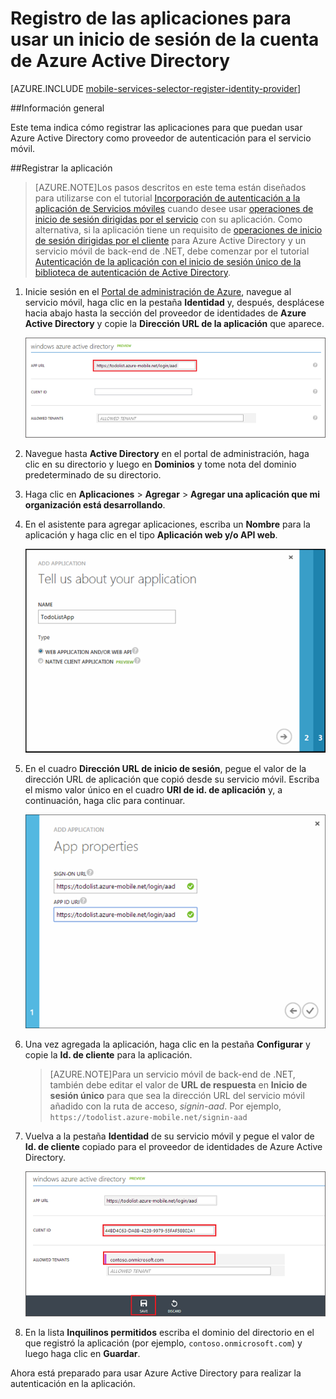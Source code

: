 <properties 
	pageTitle="Registro para la autenticación de Azure Active Directory | Microsoft Azure" 
	description="Obtenga información acerca de cómo registrarse para la autenticación de Azure Active Directory en la aplicación de Servicios móviles de Azure." 
	authors="wesmc7777" 
	services="mobile-services" 
	documentationCenter="" 
	manager="dwrede" 
	editor=""/>

<tags 
	ms.service="mobile-services" 
	ms.workload="mobile" 
	ms.tgt_pltfrm="multiple" 
	ms.devlang="multiple" 
	ms.topic="article" 
	ms.date="06/15/2015" 
	ms.author="wesmc"/>

# Registro de las aplicaciones para usar un inicio de sesión de la cuenta de Azure Active Directory

[AZURE.INCLUDE [mobile-services-selector-register-identity-provider](../../includes/mobile-services-selector-register-identity-provider.md)]

##Información general

Este tema indica cómo registrar las aplicaciones para que puedan usar Azure Active Directory como proveedor de autenticación para el servicio móvil.

##Registrar la aplicación

>[AZURE.NOTE]Los pasos descritos en este tema están diseñados para utilizarse con el tutorial [Incorporación de autenticación a la aplicación de Servicios móviles](../mobile-services-dotnet-backend-windows-store-dotnet-get-started-users.md) cuando desee usar [operaciones de inicio de sesión dirigidas por el servicio](http://msdn.microsoft.com/library/azure/dn283952.aspx) con su aplicación. Como alternativa, si la aplicación tiene un requisito de [operaciones de inicio de sesión dirigidas por el cliente](http://msdn.microsoft.com/library/azure/jj710106.aspx) para Azure Active Directory y un servicio móvil de back-end de .NET, debe comenzar por el tutorial [Autenticación de la aplicación con el inicio de sesión único de la biblioteca de autenticación de Active Directory](mobile-services-windows-store-dotnet-adal-sso-authentication.md).

1. Inicie sesión en el [Portal de administración de Azure], navegue al servicio móvil, haga clic en la pestaña **Identidad** y, después, desplácese hacia abajo hasta la sección del proveedor de identidades de **Azure Active Directory** y copie la **Dirección URL de la aplicación** que aparece.

    ![Dirección URL de la aplicación de servicio móvil de AAD](./media/mobile-services-how-to-register-active-directory-authentication/mobile-services-copy-app-url-waad-auth.png)

2. Navegue hasta **Active Directory** en el portal de administración, haga clic en su directorio y luego en **Dominios** y tome nota del dominio predeterminado de su directorio.

3. Haga clic en **Aplicaciones** > **Agregar** > **Agregar una aplicación que mi organización está desarrollando**.

4. En el asistente para agregar aplicaciones, escriba un **Nombre** para la aplicación y haga clic en el tipo **Aplicación web y/o API web**.

    ![Nombre de la aplicación AAD](./media/mobile-services-how-to-register-active-directory-authentication/mobile-services-add-app-wizard-1-waad-auth.png)

5. En el cuadro **Dirección URL de inicio de sesión**, pegue el valor de la dirección URL de aplicación que copió desde su servicio móvil. Escriba el mismo valor único en el cuadro **URI de id. de aplicación** y, a continuación, haga clic para continuar.
 
    ![Establecer las propiedades de aplicación AAD](./media/mobile-services-how-to-register-active-directory-authentication/mobile-services-add-app-wizard-2-waad-auth.png)

6. Una vez agregada la aplicación, haga clic en la pestaña **Configurar** y copie la **Id. de cliente** para la aplicación.

    >[AZURE.NOTE]Para un servicio móvil de back-end de .NET, también debe editar el valor de **URL de respuesta** en **Inicio de sesión único** para que sea la dirección URL del servicio móvil añadido con la ruta de acceso, _signin-aad_. Por ejemplo, `https://todolist.azure-mobile.net/signin-aad`

7. Vuelva a la pestaña **Identidad** de su servicio móvil y pegue el valor de **Id. de cliente** copiado para el proveedor de identidades de Azure Active Directory.
 
    ![](./media/mobile-services-how-to-register-active-directory-authentication/mobile-services-clientid-pasted-waad-auth.png)

8.  En la lista **Inquilinos permitidos** escriba el dominio del directorio en el que registró la aplicación (por ejemplo, `contoso.onmicrosoft.com`) y luego haga clic en **Guardar**.

Ahora está preparado para usar Azure Active Directory para realizar la autenticación en la aplicación.

<!-- Anchors. -->

<!-- Images. -->


<!-- URLs. -->
[Portal de administración de Azure]: https://manage.windowsazure.com/

 

<!---HONumber=August15_HO8-->